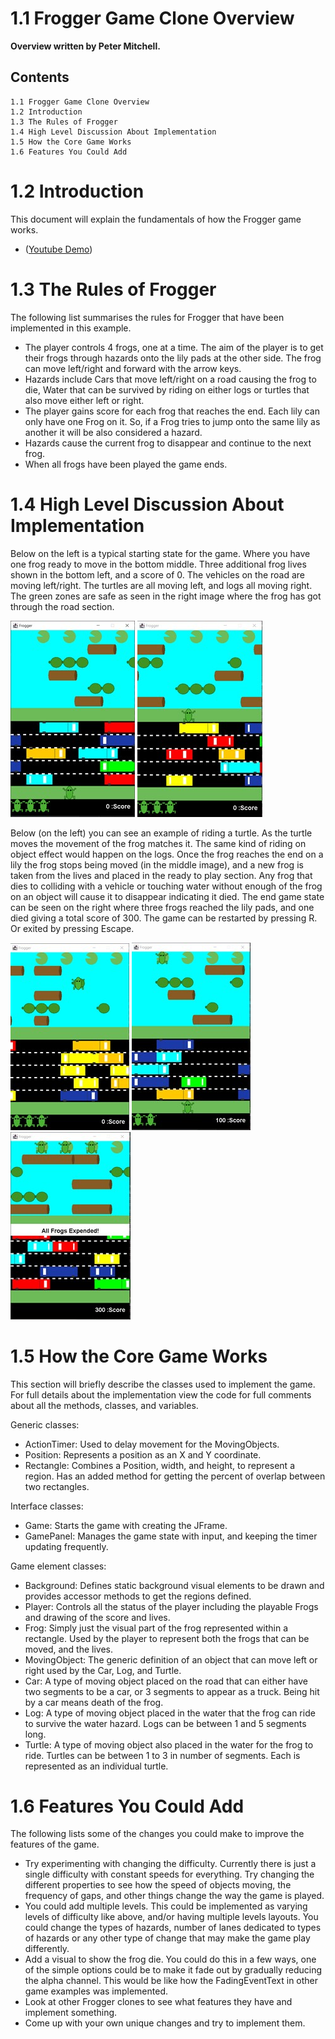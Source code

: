 # 1.1 Frogger Game Clone Overview

**Overview written by Peter Mitchell.**

## Contents

```
1.1 Frogger Game Clone Overview 
1.2 Introduction
1.3 The Rules of Frogger 
1.4 High Level Discussion About Implementation 
1.5 How the Core Game Works 
1.6 Features You Could Add 
```
# 1.2 Introduction

This document will explain the fundamentals of how the Frogger game works.

- ([Youtube Demo](https://youtu.be/Exx21n8kh3w))

# 1.3 The Rules of Frogger

The following list summarises the rules for Frogger that have been implemented in this example.

- The player controls 4 frogs, one at a time. The aim of the player is to get their frogs through
    hazards onto the lily pads at the other side. The frog can move left/right and forward with the
    arrow keys.
- Hazards include Cars that move left/right on a road causing the frog to die, Water that can be
    survived by riding on either logs or turtles that also move either left or right.
- The player gains score for each frog that reaches the end. Each lily can only have one Frog on
    it. So, if a Frog tries to jump onto the same lily as another it will be also considered a hazard.
- Hazards cause the current frog to disappear and continue to the next frog.
- When all frogs have been played the game ends.


# 1.4 High Level Discussion About Implementation

Below on the left is a typical starting state for the game. Where you have one frog ready to move in
the bottom middle. Three additional frog lives shown in the bottom left, and a score of 0. The vehicles
on the road are moving left/right. The turtles are all moving left, and logs all moving right. The green
zones are safe as seen in the right image where the frog has got through the road section.

<img src="./images/Picture1.jpg"> <img src="./images/Picture2.jpg">

Below (on the left) you can see an example of riding a turtle. As the turtle moves the movement of
the frog matches it. The same kind of riding on object effect would happen on the logs. Once the frog
reaches the end on a lily the frog stops being moved (in the middle image), and a new frog is taken
from the lives and placed in the ready to play section. Any frog that dies to colliding with a vehicle or
touching water without enough of the frog on an object will cause it to disappear indicating it died.
The end game state can be seen on the right where three frogs reached the lily pads, and one died
giving a total score of 300. The game can be restarted by pressing R. Or exited by pressing Escape.

<img src="./images/Picture3.jpg"> <img src="./images/Picture4.jpg"> <img src="./images/Picture5.jpg">


# 1.5 How the Core Game Works

This section will briefly describe the classes used to implement the game. For full details about the
implementation view the code for full comments about all the methods, classes, and variables.

Generic classes:

- ActionTimer: Used to delay movement for the MovingObjects.
- Position: Represents a position as an X and Y coordinate.
- Rectangle: Combines a Position, width, and height, to represent a region. Has an added
    method for getting the percent of overlap between two rectangles.

Interface classes:

- Game: Starts the game with creating the JFrame.
- GamePanel: Manages the game state with input, and keeping the timer updating frequently.

Game element classes:

- Background: Defines static background visual elements to be drawn and provides accessor
    methods to get the regions defined.
- Player: Controls all the status of the player including the playable Frogs and drawing of the
    score and lives.
- Frog: Simply just the visual part of the frog represented within a rectangle. Used by the player
    to represent both the frogs that can be moved, and the lives.
- MovingObject: The generic definition of an object that can move left or right used by the Car,
    Log, and Turtle.
- Car: A type of moving object placed on the road that can either have two segments to be a
    car, or 3 segments to appear as a truck. Being hit by a car means death of the frog.
- Log: A type of moving object placed in the water that the frog can ride to survive the water
    hazard. Logs can be between 1 and 5 segments long.
- Turtle: A type of moving object also placed in the water for the frog to ride. Turtles can be
    between 1 to 3 in number of segments. Each is represented as an individual turtle.

# 1.6 Features You Could Add

The following lists some of the changes you could make to improve the features of the game.

- Try experimenting with changing the difficulty. Currently there is just a single difficulty with
    constant speeds for everything. Try changing the different properties to see how the speed of
    objects moving, the frequency of gaps, and other things change the way the game is played.
- You could add multiple levels. This could be implemented as varying levels of difficulty like
    above, and/or having multiple levels layouts. You could change the types of hazards, number
    of lanes dedicated to types of hazards or any other type of change that may make the game
    play differently.
- Add a visual to show the frog die. You could do this in a few ways, one of the simple options
    could be to make it fade out by gradually reducing the alpha channel. This would be like how
    the FadingEventText in other game examples was implemented.
- Look at other Frogger clones to see what features they have and implement something.
- Come up with your own unique changes and try to implement them.


